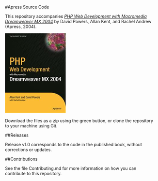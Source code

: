 #Apress Source Code

This repository accompanies [*PHP Web Development with Macromedia Dreamweaver MX 2004*](http://www.apress.com/9781590593509) by David Powers, Allan Kent, and Rachel Andrew (Apress, 2004).

![Cover image](9781590593509.jpg)

Download the files as a zip using the green button, or clone the repository to your machine using Git.

##Releases

Release v1.0 corresponds to the code in the published book, without corrections or updates.

##Contributions

See the file Contributing.md for more information on how you can contribute to this repository.
